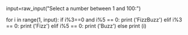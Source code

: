 input=raw_input("Select a number between 1 and 100:")

for i in range(1, input):
    if i%3==0 and i%5 == 0:
        print ('FizzBuzz')
    elif i%3 == 0:
        print ('Fizz')
   elif i%5 == 0:
       print ('Buzz')
   else
      print (i)

